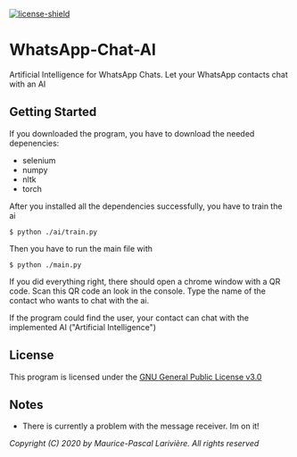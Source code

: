 [license-shield]: https://img.shields.io/badge/License-GPL3.0-green.svg
[license]: https://github.com/MauricePascal/WhatsApp-Chat-AI/tree/main/LICENSE

[ ![license-shield][] ][license]
# WhatsApp-Chat-AI
Artificial Intelligence for WhatsApp Chats. Let your WhatsApp contacts chat with an AI

## Getting Started
If you downloaded the program, you have to download the needed depenencies:
- selenium
- numpy
- nltk
- torch

After you installed all the dependencies successfully, you have to train the ai
```
$ python ./ai/train.py
```
Then you have to run the main file with
```
$ python ./main.py
```
If you did everything right, there should open a chrome window with a QR code. Scan this QR code an look in the console. Type the name of the contact who wants to chat with the ai. 

If the program could find the user, your contact can chat with the implemented AI ("Artificial Intelligence")

## License
This program is licensed under the [GNU General Public License v3.0][license]

## Notes
- There is currently a problem with the message receiver. Im on it!

_Copyright (C) 2020 by Maurice-Pascal Larivière. All rights reserved_
